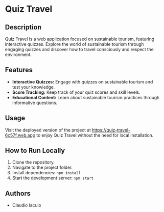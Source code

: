 # Quiz Travel

## Description

Quiz Travel is a web application focused on sustainable tourism, featuring interactive quizzes. Explore the world of sustainable tourism through engaging quizzes and discover how to travel consciously and respect the environment.

## Features

- **Interactive Quizzes:** Engage with quizzes on sustainable tourism and test your knowledge.
- **Score Tracking:** Keep track of your quiz scores and skill levels.
- **Educational Content:** Learn about sustainable tourism practices through informative questions.

## Usage

Visit the deployed version of the project at https://quiz-travel-6c57f.web.app to enjoy Quiz Travel without the need for local installation.

## How to Run Locally

1. Clone the repository.
2. Navigate to the project folder.
3. Install dependencies: `npm install`
4. Start the development server: `npm start`

## Authors

- Claudio Iaculo
